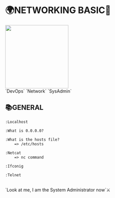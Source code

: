 # 🌍NETWORKING BASIC🔗

<img width=200 height=200 src="https://th.bing.com/th/id/R.6210c2b3c145b5f296b4466c06fd3a84?rik=0xvXYes3g844%2bA&riu=http%3a%2f%2fmedia.makeameme.org%2fcreated%2fbecomes-an-admin.jpg&ehk=hQ9CGI5zU9KDfN5Nnko3CJ4Hc6NZLcL3jnbtzCmPo9w%3d&risl=&pid=ImgRaw&r=0">
<br>
`DevOps` `Network` `SysAdmin`

## 📚GENERAL

    :Localhost

    :What is 0.0.0.0?

    :What is the hosts file?
        => /etc/hosts

    :Netcat
        => nc command

    :Ifconig

    :Telnet

<br>
`Look at me, I am the System Administrator now`⚔️
